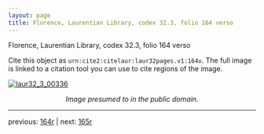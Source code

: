 ```yaml
---
layout: page
title: Florence, Laurentian Library, codex 32.3, folio 164 verso
---
```


Florence, Laurentian Library, codex 32.3, folio 164 verso

Cite this object as `urn:cite2:citelaur:laur32pages.v1:164v`.  The full image is linked to a citation tool you can use to cite regions of the image.

[![laur32_3_00336](http://www.homermultitext.org/iipsrv?IIIF=/project/homer/pyramidal/deepzoom/citelaur/laur32imgs/v1/laur32_3_00336.tif/full/800,/0/default.jpg)](http://www.homermultitext.org/ict2/?urn=urn:cite2:citelaur:laur32imgs.v1:laur32_3_00336) 

<p style="text-align: center; font-style: italic;">Image presumed to in the public domain.</p>

---

previous: [164r](../164r/) | next: [165r](../165r/)